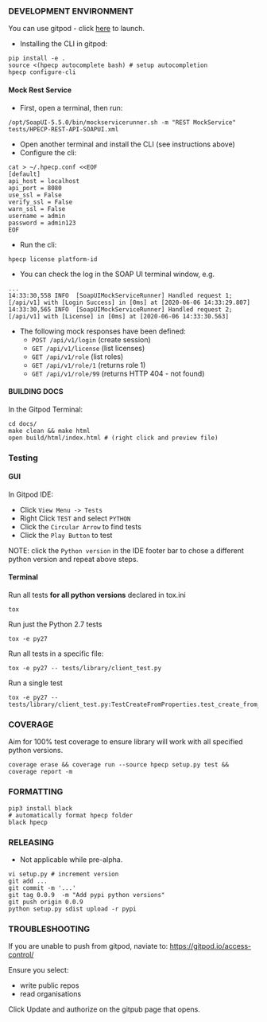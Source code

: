 ### DEVELOPMENT ENVIRONMENT

You can use gitpod - click [here](https://gitpod.io/#https://github.com/hpe-container-platform-community/hpecp-python-library/blob/master/DEVELOPING.md) to launch.

- Installing the CLI in gitpod:

```
pip install -e .
source <(hpecp autocomplete bash) # setup autocompletion
hpecp configure-cli
```

#### Mock Rest Service

- First, open a terminal, then run:

```
/opt/SoapUI-5.5.0/bin/mockservicerunner.sh -m "REST MockService" tests/HPECP-REST-API-SOAPUI.xml 
```

- Open another terminal and install the CLI (see instructions above)
- Configure the cli:

```
cat > ~/.hpecp.conf <<EOF
[default]
api_host = localhost
api_port = 8080
use_ssl = False
verify_ssl = False
warn_ssl = False
username = admin
password = admin123
EOF
```

- Run the cli: 

```
hpecp license platform-id
```

- You can check the log in the SOAP UI terminal window, e.g.

```
...
14:33:30,558 INFO  [SoapUIMockServiceRunner] Handled request 1; [/api/v1] with [Login Success] in [0ms] at [2020-06-06 14:33:29.807]
14:33:30,565 INFO  [SoapUIMockServiceRunner] Handled request 2; [/api/v1] with [License] in [0ms] at [2020-06-06 14:33:30.563]
```

- The following mock responses have been defined:
  - `POST /api/v1/login` (create session)
  - `GET /api/v1/license` (list licenses)
  - `GET /api/v1/role` (list roles)
  - `GET /api/v1/role/1` (returns role 1)
  - `GET /api/v1/role/99` (returns HTTP 404 - not found)


#### BUILDING DOCS

In the Gitpod Terminal:

```
cd docs/
make clean && make html
open build/html/index.html # (right click and preview file)
```

### Testing

#### GUI

In Gitpod IDE:

- Click `View Menu -> Tests`
- Right Click `TEST` and select `PYTHON`
- Click the `Circular Arrow` to find tests
- Click the `Play Button` to test

NOTE: click the `Python version` in the IDE footer bar to chose a different python version and repeat above steps.

#### Terminal

Run all tests **for all python versions** declared in tox.ini

```
tox
```

Run just the Python 2.7 tests

```
tox -e py27
```

Run all tests in a specific file:

```
tox -e py27 -- tests/library/client_test.py
```

Run a single test

```
tox -e py27 -- tests/library/client_test.py:TestCreateFromProperties.test_create_from_config_file_factory_method
```

### COVERAGE

Aim for 100% test coverage to ensure library will work with all specified python versions.

```
coverage erase && coverage run --source hpecp setup.py test && coverage report -m
```


### FORMATTING

```
pip3 install black
# automatically format hpecp folder
black hpecp 
```

### RELEASING

 - Not applicable while pre-alpha.

```
vi setup.py # increment version
git add ...
git commit -m '...'
git tag 0.0.9  -m "Add pypi python versions"
git push origin 0.0.9 
python setup.py sdist upload -r pypi
```

### TROUBLESHOOTING

If you are unable to push from gitpod, naviate to: https://gitpod.io/access-control/

Ensure you select:

- write public repos
- read organisations

Click Update and authorize on the gitpub page that opens.
